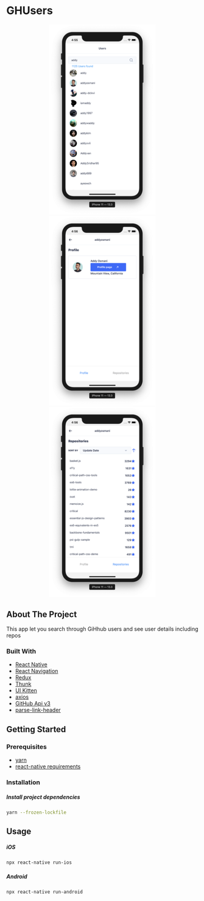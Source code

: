 # GHUsers

<p align="center" margin-bottom="0">
    <img alt="GHUsers" width="280" height="auto" src="./.github/users.png">
    <img alt="GHUsers" width="280" height="auto" src="./.github/user-profile.png">
        <img alt="GHUsers" width="280" height="auto" src="./.github/repos.png">
</p>

## About The Project

This app let you search through GiHhub users and see user details including repos

### Built With

* [React Native](https://reactnative.dev/)
* [React Navigation](https://reactnavigation.org/)
* [Redux](https://redux.js.org/) 
* [Thunk](https://github.com/reduxjs/redux-thunk)
* [UI Kitten](https://akveo.github.io/react-native-ui-kitten/)
* [axios](https://github.com/axios/axios)
* [GitHub Api v3](https://developer.github.com/v3/)
* [parse-link-header](https://github.com/thlorenz/parse-link-header)


## Getting Started


### Prerequisites

* [yarn](https://yarnpkg.com/lang/en/docs/install/)
* [react-native requirements](https://reactnative.dev/docs/getting-started)

### Installation

##### Install project dependencies
```sh
yarn --frozen-lockfile
```


## Usage

##### iOS
```sh
npx react-native run-ios
```
##### Android
```sh
npx react-native run-android
```